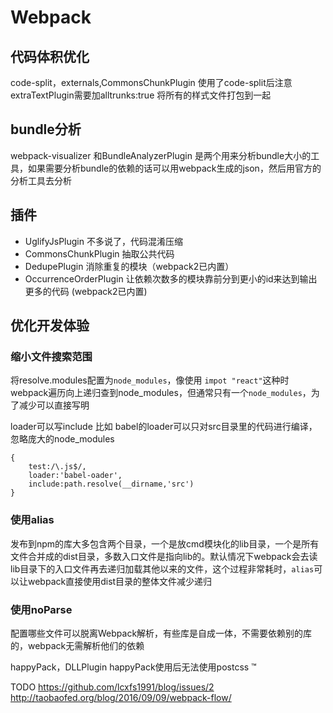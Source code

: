 # Webpack
## 代码体积优化
code-split，externals,CommonsChunkPlugin
使用了code-split后注意extraTextPlugin需要加alltrunks:true 将所有的样式文件打包到一起
## bundle分析
webpack-visualizer 和BundleAnalyzerPlugin 是两个用来分析bundle大小的工具，如果需要分析bundle的依赖的话可以用webpack生成的json，然后用官方的分析工具去分析

## 插件
- UglifyJsPlugin 不多说了，代码混淆压缩
- CommonsChunkPlugin 抽取公共代码
- DedupePlugin 消除重复的模块（webpack2已内置）
- OccurrenceOrderPlugin 让依赖次数多的模块靠前分到更小的id来达到输出更多的代码 (webpack2已内置)


## 优化开发体验
### 缩小文件搜索范围
将resolve.modules配置为`node_modules`，像使用 `impot "react"`这种时webpack遍历向上递归查到node_modules，但通常只有一个`node_modules`，为了减少可以直接写明

loader可以写include
比如 babel的loader可以只对src目录里的代码进行编译，忽略庞大的node_modules

```
{
	test:/\.js$/,
	loader:'babel-oader',
	include:path.resolve(__dirname,'src')
}

```
### 使用alias
发布到npm的库大多包含两个目录，一个是放cmd模块化的lib目录，一个是所有文件合并成的dist目录，多数入口文件是指向lib的。默认情况下webpack会去读lib目录下的入口文件再去递归加载其他以来的文件，这个过程非常耗时，`alias`可以让webpack直接使用dist目录的整体文件减少递归
### 使用noParse
配置哪些文件可以脱离Webpack解析，有些库是自成一体，不需要依赖别的库的，webpack无需解析他们的依赖

happyPack，DLLPlugin
happyPack使用后无法使用postcss	™


TODO
https://github.com/lcxfs1991/blog/issues/2
http://taobaofed.org/blog/2016/09/09/webpack-flow/


